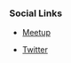 ### Social Links

* [Meetup](meetup.com/OWASP-Dubai-Meetup-Group/)

* [Twitter](https://twitter.com/OWASP_Dubai)



